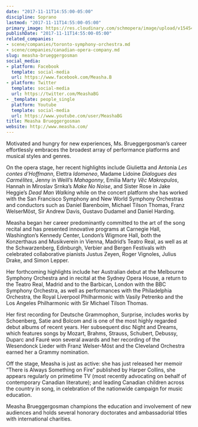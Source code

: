 ```yaml
---
date: "2017-11-11T14:55:00-05:00"
discipline: Soprano
lastmod: "2017-11-11T14:55:00-05:00"
primary_image: https://res.cloudinary.com/schmopera/image/upload/v1545409169/media/webhook-uploads/1510429950077/m01-683x1024.jpg.jpg
publishDate: "2017-11-11T14:55:00-05:00"
related_companies:
- scene/companies/toronto-symphony-orchestra.md
- scene/companies/canadian-opera-company.md
slug: measha-brueggergosman
social_media:
- platform: Facebook
  template: social-media
  url: https://www.facebook.com/Measha.B
- platform: Twitter
  template: social-media
  url: https://twitter.com/MeashaBG
- _template: people_single
  platform: Youtube
  template: social-media
  url: https://www.youtube.com/user/MeashaBG
title: Measha Brueggergosman
website: http://www.measha.com/
---
```


Motivated and hungry for new experiences, Ms. Brueggergosman’s career effortlessly embraces the broadest array of performance platforms and musical styles and genres.

On the opera stage, her recent highlights include Giulietta and Antonia *Les contes d’Hoffmann*, Elettra *Idomeneo*, Madame Lidoine *Dialogues des Carmélites*, Jenny in Weill’s *Mahagonny*, Emilia Marty *Věc Makropulos*, Hannah in Miroslav Srnka’s *Make No Noise*, and Sister Rose in Jake Heggie’s *Dead Man Walking* while on the concert platform she has worked with the San Francisco Symphony and New World Symphony Orchestras and conductors such as Daniel Barenboim, Michael Tilson Thomas, Franz WelserMöst, Sir Andrew Davis, Gustavo Dudamel and Daniel Harding.

Measha began her career predominantly committed to the art of the song recital and has presented innovative programs at Carnegie Hall, Washington’s Kennedy Center, London’s Wigmore Hall, both the Konzerthaus and Musikverein in Vienna, Madrid’s Teatro Real, as well as at the Schwarzenberg, Edinburgh, Verbier and Bergen Festivals with celebrated collaborative pianists Justus Zeyen, Roger Vignoles, Julius Drake, and Simon Lepper.

Her forthcoming highlights include her Australian debut at the Melbourne Symphony Orchestra and in recital at the Sydney Opera House, a return to the Teatro Real, Madrid and to the Barbican, London with the BBC Symphony Orchestra, as well as performances with the Philadelphia Orchestra, the Royal Liverpool Philharmonic with Vasily Petrenko and the Los Angeles Philharmonic with Sir Michael Tilson Thomas.

Her first recording for Deutsche Grammophon, Surprise, includes works by Schoenberg, Satie and Bolcom and is one of the most highly regarded debut albums of recent years. Her subsequent disc Night and Dreams, which features songs by Mozart, Brahms, Strauss, Schubert, Debussy, Duparc and Fauré won several awards and her recording of the Wesendonck Lieder with Franz Welser-Möst and the Cleveland Orchestra earned her a Grammy nomination.

Off the stage, Measha is just as active: she has just released her memoir “There is Always Something on Fire” published by Harper Collins, she appears regularly on primetime TV (most recently advocating on behalf of contemporary Canadian literature); and leading Canadian children across the country in song, in celebration of the nationwide campaign for music education.

Measha Brueggergosman champions the education and involvement of new audiences and holds several honorary doctorates and ambassadorial titles with international charities.

